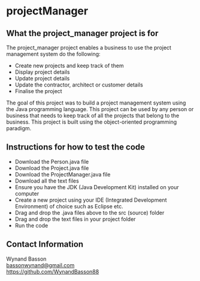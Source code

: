 # projectManager
## What the project_manager project is for
The project_manager project enables a business to use the project management system do the following:
* Create new projects and keep track of them
* Display project details
* Update project details
* Update the contractor, architect or customer details
* Finalise the project

The goal of this project was to build a project management system using the Java programming language. This project can be used by any person or business that needs to keep track of all the projects that belong to the business.
This project is built using the object-oriented programming paradigm.

## Instructions for how to test the code
* Download the Person.java file
* Download the Project.java file
* Download the ProjectManager.java file
* Download all the text files
* Ensure you have the JDK (Java Development Kit) installed on your computer
* Create a new project using your IDE (Integrated Development Environment) of choice such as Eclipse etc.
* Drag and drop the .java files above to the src (source) folder
* Drag and drop the text files in your project folder
* Run the code

## Contact Information
Wynand Basson  
bassonwynand@gmail.com  
https://github.com/WynandBasson88
